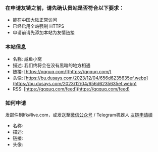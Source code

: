### 在申请友链之前，请先确认贵站是否符合以下要求：

- 能在中国大陆正常访问
- 已经启用全站强制 HTTPS
- 申请前请先添加本站为友情链接

### 本站信息

- 名称: 咸鱼小窝
- 描述: 我们终将会在没有黑暗的地方相遇
- 链接: [https://qqquq.com/](https://qqquq.com/)
- 头像: [https://bu.dusays.com/2023/12/04/656d6235635ef.webp](https://bu.dusays.com/2023/12/04/656d6235635ef.webp)
- RSS: [https://qqquq.com/feed](https://qqquq.com/feed)

### 如何申请

发邮件到lfk#live.com，或发送至[微信公众号](https://empty-navy-952.notion.site/10223da0d568805f8898d2f655531d57?pvs=4) / Telegram机器人 [友链申请姬](https://t.me/apply_friend_link_bot)

- 名称:
- 描述:
- 链接:
- 头像: